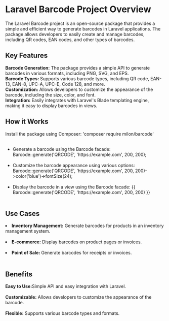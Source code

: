 <h1>Laravel Barcode Project Overview</h1>
<p>The Laravel Barcode project is an open-source package that provides a simple and efficient way to generate barcodes
    in Laravel applications. The package allows developers to easily create and manage barcodes, including QR codes, EAN
    codes, and other types of barcodes.</p>

<h2>Key Features</h2>
<b>Barcode Generation:</b> The package provides a simple API to generate barcodes in various formats, including PNG,
SVG, and EPS.<br>
<b>Barcode Types: </b>Supports various barcode types, including QR code, EAN-13, EAN-8, UPC-A, UPC-E, Code 128, and
more. <br>
<b>Customization: </b>Allows developers to customize the appearance of the barcode, including the size, color, and font.
<br>
<b>Integration:</b> Easily integrates with Laravel's Blade templating engine, making it easy to display barcodes in
views. <br>
<h2>How it Works</h2>
Install the package using Composer: 'composer require milon/barcode'<br><br>
<ul>
    <li>Generate a barcode using the Barcode facade: Barcode::generate('QRCODE', 'https://example.com', 200, 200);</li>
    <br>
    <li>Customize the barcode appearance using various options: Barcode::generate('QRCODE', 'https://example.com', 200,
        200)->color('blue')->fontSize(24);</li><br>
    <li>Display the barcode in a view using the Barcode facade: {{ Barcode::generate('QRCODE', 'https://example.com',
        200, 200) }} </li><br>
</ul>
<h2>Use Cases</h2>
<li><b>Inventory Management:</b> Generate barcodes for products in an inventory management system.</li><br>
<li><b>E-commerce:</b> Display barcodes on product pages or invoices.</li><br>
<li><b>Point of Sale: </b>Generate barcodes for receipts or invoices.</li><br>
<h2>Benefits</h2>
<b>Easy to Use:</b>Simple API and easy integration with Laravel. <br><br>
<b>Customizable:</b> Allows developers to customize the appearance of the barcode. <br><br>
<b>Flexible:</b> Supports various barcode types and formats. <br><br>
